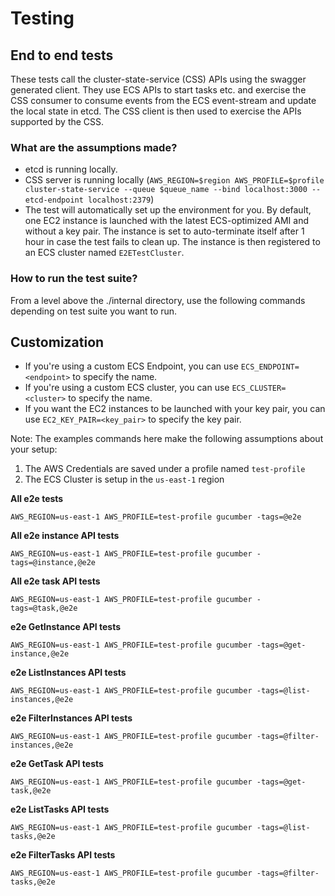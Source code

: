 # Testing

## End to end tests
These tests call the cluster-state-service (CSS) APIs using the swagger generated client. They use ECS APIs to start tasks etc. and exercise the CSS consumer to consume events from the ECS event-stream and update the local state in etcd. The CSS client is then used to exercise the APIs supported by the CSS.

### What are the assumptions made?
* etcd is running locally.
* CSS server is running locally (`AWS_REGION=$region AWS_PROFILE=$profile cluster-state-service --queue $queue_name --bind localhost:3000 --etcd-endpoint localhost:2379`)
* The test will automatically set up the environment for you. By default, one EC2 instance is launched with the latest ECS-optimized AMI and without a key pair. The instance is set to auto-terminate itself after 1 hour in case the test fails to clean up. The instance is then registered to an ECS cluster named `E2ETestCluster`.

### How to run the test suite?
From a level above the ./internal directory, use the following commands depending on test suite you want to run.

## Customization
* If you're using a custom ECS Endpoint, you can use `ECS_ENDPOINT=<endpoint>` to specify the name.
* If you're using a custom ECS cluster, you can use `ECS_CLUSTER=<cluster>` to specify the name.
* If you want the EC2 instances to be launched with your key pair, you can use `EC2_KEY_PAIR=<key_pair>` to specify the key pair.

Note: The examples commands here make the following assumptions about your setup:

1. The AWS Credentials are saved under a profile named `test-profile`
2. The ECS Cluster is setup in the `us-east-1` region


**All e2e tests**
```
AWS_REGION=us-east-1 AWS_PROFILE=test-profile gucumber -tags=@e2e
```

**All e2e instance API tests**
```
AWS_REGION=us-east-1 AWS_PROFILE=test-profile gucumber -tags=@instance,@e2e
```
**All e2e task API tests**
```
AWS_REGION=us-east-1 AWS_PROFILE=test-profile gucumber -tags=@task,@e2e
```
**e2e GetInstance API tests**
```
AWS_REGION=us-east-1 AWS_PROFILE=test-profile gucumber -tags=@get-instance,@e2e
```
**e2e ListInstances API tests**
```
AWS_REGION=us-east-1 AWS_PROFILE=test-profile gucumber -tags=@list-instances,@e2e
```
**e2e FilterInstances API tests**
```
AWS_REGION=us-east-1 AWS_PROFILE=test-profile gucumber -tags=@filter-instances,@e2e
```
**e2e GetTask API tests**
```
AWS_REGION=us-east-1 AWS_PROFILE=test-profile gucumber -tags=@get-task,@e2e
```
**e2e ListTasks API tests**
```
AWS_REGION=us-east-1 AWS_PROFILE=test-profile gucumber -tags=@list-tasks,@e2e
```
**e2e FilterTasks API tests**
```
AWS_REGION=us-east-1 AWS_PROFILE=test-profile gucumber -tags=@filter-tasks,@e2e
```
